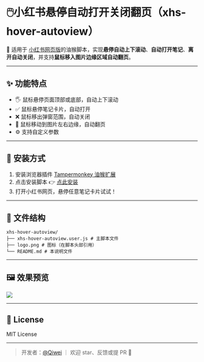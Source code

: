 # 🖱️小红书悬停自动打开关闭翻页（xhs-hover-autoview）

🚀 适用于 [小红书网页版](https://www.xiaohongshu.com)的油猴脚本，实现**悬停自动上下滚动**、**自动打开笔记**、**离开自动关闭**，并支持**鼠标移入图片边缘区域自动翻页**。

---

## ✨ 功能特点
- 🖐 鼠标悬停页面顶部或底部，自动上下滚动 
- ✅ 鼠标悬停笔记卡片，自动打开
- ❌ 鼠标移出弹窗范围，自动关闭
- 🔄 鼠标移动到图片左右边缘，自动翻页
- ⚙️ 支持自定义参数

---

## 🔧 安装方式

1. 安装浏览器插件 [Tampermonkey 油猴扩展](https://www.tampermonkey.net/)
2. 点击安装脚本 👉 [点此安装](https://raw.githubusercontent.com/qiwei-ma/xhs-hover-autoview/main/xhs-hover-autoview.user.js)
3. 打开小红书网页，悬停任意笔记卡片试试！

---

## 📁 文件结构
```
xhs-hover-autoview/
├── xhs-hover-autoview.user.js # 主脚本文件
├── logo.png # 图标（在脚本头部引用）
└── README.md # 本说明文件
```

---

## 🖼️ 效果预览

![](./demo.gif)

---

## 📜 License

MIT License

---

> 开发者：[@Qiwei](https://github.com/qiwei-ma) ｜ 欢迎 star、反馈或提 PR 🎉
